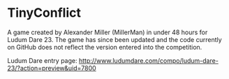 TinyConflict
============

A game created by Alexander Miller (MillerMan) in under 48 hours for Ludum Dare 23. The game has since been updated and the code currently on GitHub does not reflect the version entered into the competition.

Ludum Dare entry page: http://www.ludumdare.com/compo/ludum-dare-23/?action=preview&uid=7800